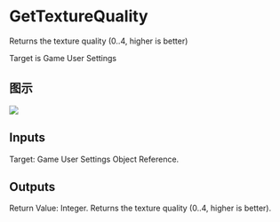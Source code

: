# GetTextureQuality

Returns the texture quality (0..4, higher is better)

Target is Game User Settings

## 图示

![]($-20221218-20572766.png)

## Inputs

Target: Game User Settings Object Reference.  

## Outputs

Return Value: Integer. Returns the texture quality (0..4, higher is better).

